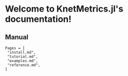 Welcome to KnetMetrics.jl's documentation!
===================================

## Manual

```@contents
Pages = [
 "install.md",
 "tutorial.md",
 "examples.md",
 "reference.md",
]
```
